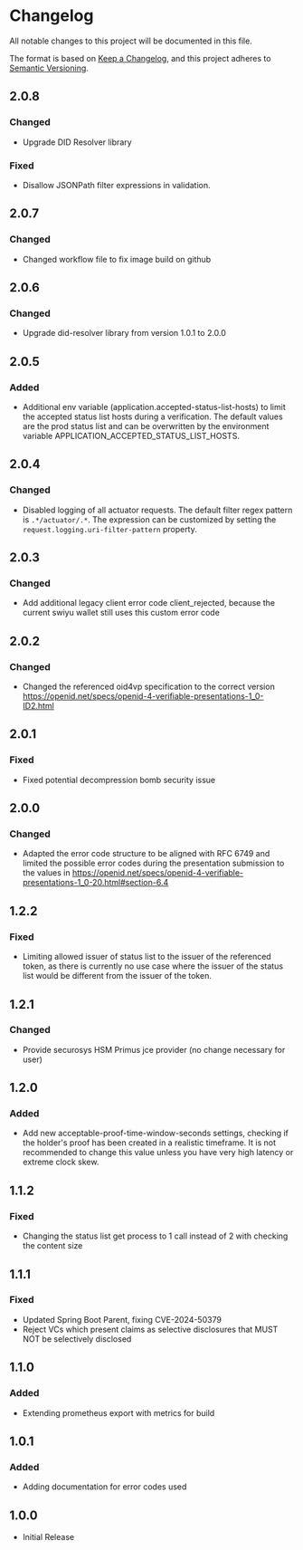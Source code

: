 # Changelog

All notable changes to this project will be documented in this file.

The format is based on [Keep a Changelog](https://keepachangelog.com/en/1.1.0/),
and this project adheres to [Semantic Versioning](https://semver.org/spec/v2.0.0.html).

## 2.0.8

### Changed

- Upgrade DID Resolver library

### Fixed

- Disallow JSONPath filter expressions in validation.

## 2.0.7

### Changed

-   Changed workflow file to fix image build on github

## 2.0.6

### Changed

-   Upgrade did-resolver library from version 1.0.1 to 2.0.0


## 2.0.5

### Added

-   Additional env variable (application.accepted-status-list-hosts) to limit the accepted status list hosts during a verification. The default values are the prod status list and can be overwritten by the environment variable APPLICATION_ACCEPTED_STATUS_LIST_HOSTS.

## 2.0.4

### Changed

- Disabled logging of all actuator requests. The default filter regex pattern is `.*/actuator/.*`. The expression can be
  customized by setting the `request.logging.uri-filter-pattern` property.

## 2.0.3

### Changed

- Add additional legacy client error code client_rejected, because the current swiyu wallet still uses this custom error
  code

## 2.0.2

### Changed

- Changed the referenced oid4vp specification to the correct
  version https://openid.net/specs/openid-4-verifiable-presentations-1_0-ID2.html

## 2.0.1

### Fixed

-   Fixed potential decompression bomb security issue

## 2.0.0

### Changed

- Adapted the error code structure to be aligned with RFC 6749 and limited the possible error codes during the
  presentation submission to the values
  in https://openid.net/specs/openid-4-verifiable-presentations-1_0-20.html#section-6.4

## 1.2.2

### Fixed

-   Limiting allowed issuer of status list to the issuer of the referenced token, as there is currently
    no use case where the issuer of the status list would be different from the issuer of the token.

## 1.2.1

### Changed

-   Provide securosys HSM Primus jce provider (no change necessary for user)

## 1.2.0

### Added

-   Add new acceptable-proof-time-window-seconds settings, checking if the holder's proof has been created in a realistic
    timeframe. It is not recommended to change this value unless you have very high latency or extreme clock skew.

## 1.1.2

### Fixed

-   Changing the status list get process to 1 call instead of 2 with checking the content size

## 1.1.1

### Fixed

-   Updated Spring Boot Parent, fixing CVE-2024-50379
-   Reject VCs which present claims as selective disclosures that MUST NOT be selectively disclosed

## 1.1.0

### Added

-   Extending prometheus export with metrics for build

## 1.0.1

### Added

-   Adding documentation for error codes used

## 1.0.0

-   Initial Release